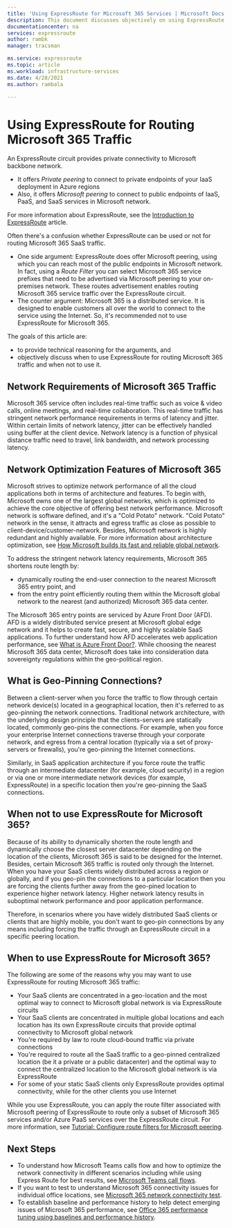 ```yaml
---
title: 'Using ExpressRoute for Microsoft 365 Services | Microsoft Docs'
description: This document discusses objectively on using ExpressRoute circuit for Microsoft 365 SaaS services.
documentationcenter: na
services: expressroute
author: rambk
manager: tracsman

ms.service: expressroute
ms.topic: article
ms.workload: infrastructure-services
ms.date: 4/28/2021
ms.author: rambala

---
```

# Using ExpressRoute for Routing Microsoft 365 Traffic

An ExpressRoute circuit provides private connectivity to Microsoft backbone network. 
* It offers *Private peering* to connect to private endpoints of your IaaS deployment in Azure regions 
* Also, it offers *Microsoft peering* to connect to public endpoints of IaaS, PaaS, and SaaS services in Microsoft network. 

For more information about ExpressRoute, see the [Introduction to ExpressRoute][ExR-Intro] article.


Often there's a confusion whether ExpressRoute can be used or not for routing Microsoft 365 SaaS traffic. 

* One side argument: ExpressRoute does offer Microsoft peering, using which you can reach most of the public endpoints in Microsoft network. 
In fact, using a *Route Filter* you can select Microsoft 365 service prefixes that need to be advertised via Microsoft peering to your on-premises network. 
These routes advertisement enables routing Microsoft 365 service traffic over the ExpressRoute circuit. 
* The counter argument: Microsoft 365 is a distributed service. It is designed to enable customers all over the world to connect to the service using the Internet. 
So, it's recommended not to use ExpressRoute for Microsoft 365.

The goals of this article are: 
* to provide technical reasoning for the arguments, and 
* objectively discuss when to use ExpressRoute for routing Microsoft 365 traffic and when not to use it.

## Network Requirements of Microsoft 365 Traffic
Microsoft 365 service often includes real-time traffic such as voice & video calls, online meetings, and real-time collaboration. This real-time traffic has stringent network performance requirements in terms of latency and jitter. Within certain limits of network latency, jitter can be effectively handled using buffer at the client device. Network latency is a function of physical distance traffic need to travel, link bandwidth, and network processing latency. 

## Network Optimization Features of Microsoft 365 

Microsoft strives to optimize network performance of all the cloud applications both in terms of architecture and features. To begin with, Microsoft owns one of the largest global networks, which is optimized to achieve the core objective of offering best network performance. Microsoft network is software defined, and it's a "Cold Potato" network. "Cold Potato" network in the sense, it attracts and egress traffic as close as possible to client-device/customer-network. Besides, Microsoft network is highly redundant and highly available. For more information about architecture optimization, see [How Microsoft builds its fast and reliable global network][MGN].

To address the stringent network latency requirements, Microsoft 365 shortens route length by:
* dynamically routing the end-user connection to the nearest Microsoft 365 entry point, and 
* from the entry point efficiently routing them within the Microsoft global network to the nearest (and authorized) Microsoft 365 data center.

The Microsoft 365 entry points are serviced by Azure Front Door (AFD). AFD is a widely distributed service present at Microsoft global edge network and it helps to create fast, secure, and highly scalable SaaS applications. To further understand how AFD accelerates web application performance, see [What is Azure Front Door?][AFD]. While choosing the nearest Microsoft 365 data center, Microsoft does take into consideration data sovereignty regulations within the geo-political region.

## What is Geo-Pinning Connections?

Between a client-server when you force the traffic to flow through certain network device(s) located in a geographical location, then it's referred to as geo-pinning the network connections. Traditional network architecture, with the underlying design principle that the clients-servers are statically located, commonly geo-pins the connections.
For example, when you force your enterprise Internet connections traverse through your corporate network, and egress from a central location (typically via a set of proxy-servers or firewalls), you're geo-pinning the Internet connections.  

Similarly, in SaaS application architecture if you force route the traffic through an intermediate datacenter (for example, cloud security) in a region or via one or more intermediate network devices (for example, ExpressRoute) in a specific location then you're geo-pinning the SaaS connections.

## When not to use ExpressRoute for Microsoft 365?

Because of its ability to dynamically shorten the route length and dynamically choose the closest server datacenter depending on the location of the clients, Microsoft 365 is said to be designed for the Internet. 
Besides, certain Microsoft 365 traffic is routed only through the Internet.
When you have your SaaS clients widely distributed across a region or globally, and if you geo-pin the connections to a particular location then you are forcing the clients further away from the geo-pined location to experience higher network latency. 
Higher network latency results in suboptimal network performance and poor application performance.

Therefore, in scenarios where you have widely distributed SaaS clients or clients that are highly mobile, you don't want to geo-pin connections by any means including forcing the traffic through an ExpressRoute circuit in a specific peering location.


## When to use ExpressRoute for Microsoft 365?

The following are some of the reasons why you may want to use ExpressRoute for routing Microsoft 365 traffic:
* Your SaaS clients are concentrated in a geo-location and the most optimal way to connect to Microsoft global network is via ExpressRoute circuits
* Your SaaS clients are concentrated in multiple global locations and each location has its own ExpressRoute circuits that provide optimal connectivity to Microsoft global network
* You're required by law to route cloud-bound traffic via private connections
* You're required to route all the SaaS traffic to a geo-pinned centralized location (be it a private or a public datacenter) and the optimal way to connect the centralized location to the Microsoft global network is via ExpressRoute
* For some of your static SaaS clients only ExpressRoute provides optimal connectivity, while for the other clients you use Internet

While you use ExpressRoute, you can apply the route filter associated with Microsoft peering of ExpressRoute to route only a subset of Microsoft 365 services and/or Azure PaaS services over the ExpressRoute circuit. For more information, see [Tutorial: Configure route filters for Microsoft peering][ExRRF].

## Next Steps

* To understand how Microsoft Teams calls flow and how to optimize the network connectivity in different scenarios including while using Express Route for best results, see [Microsoft Teams call flows][Teams].
* If you want to test to understand Microsoft 365 connectivity issues for individual office locations, see [Microsoft 365 network connectivity test][Microsoft 365-Test].
* To establish baseline and performance history to help detect emerging issues of Microsoft 365 performance, see [Office 365 performance tuning using baselines and performance history][Microsoft 365perf].

<!--Link References-->
[ExR-Intro]: https://docs.microsoft.com/azure/expressroute/expressroute-introduction 
[CreatePeering]: https://docs.microsoft.com/azure/expressroute/expressroute-howto-routing-portal-resource-manager
[MGN]: https://azure.microsoft.com/blog/how-microsoft-builds-its-fast-and-reliable-global-network/
[AFD]: https://docs.microsoft.com/azure/frontdoor/front-door-overview
[ExRRF]: https://docs.microsoft.com/azure/expressroute/how-to-routefilter-portal
[Teams]: https://docs.microsoft.com/microsoftteams/microsoft-teams-online-call-flows
[Microsoft 365-Test]: https://connectivity.office.com/
[Microsoft 365perf]: https://docs.microsoft.com/microsoft-365/enterprise/performance-tuning-using-baselines-and-history?view=o365-worldwide


